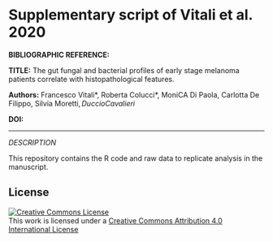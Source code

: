 # Supplementary script of Vitali et al. 2020 

**BIBLIOGRAPHIC REFERENCE:**

**TITLE:**  The gut fungal and bacterial profiles of early stage melanoma patients correlate with histopathological features.

**Authors:**  Francesco Vitali*, Roberta Colucci*, MoniCA Di Paola, Carlotta De Filippo, Silvia Moretti$, Duccio Cavalieri$

**DOI:** 

*****

*DESCRIPTION*


This repository contains the R code and raw data to replicate analysis in the manuscript.



## License
<a rel="license" href="http://creativecommons.org/licenses/by/4.0/"><img alt="Creative Commons License" style="border-width:0" src="https://i.creativecommons.org/l/by/4.0/88x31.png" /></a><br />This work is licensed under a <a rel="license" href="http://creativecommons.org/licenses/by/4.0/">Creative Commons Attribution 4.0 International License</a>

